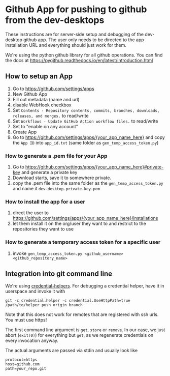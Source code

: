 # Github App for pushing to github from the dev-desktops

These instructions are for server-side setup and debugging of the dev-desktop github app.
The user only needs to be directed to the app installation URL
and everything should just work for them.

We're using the python github library for all github operations.
You can find the docs at https://pygithub.readthedocs.io/en/latest/introduction.html

## How to setup an App

1. Go to https://github.com/settings/apps
2. New Github App
3. Fill out metadata (name and url)
4. disable WebHook checkbox
5. Set `Contents - Repository contents, commits, branches, downloads, releases, and merges.` to read/write
6. Set `Workflows - Update GitHub Action workflow files.` to read/write
7. Set to "enable on any account"
8. Create App
9. Go to https://github.com/settings/apps/{your_app_name_here} and copy the `App ID` into `app_id.txt` (same folder as `gen_temp_access_token.py`)

### How to generate a .pem file for your App

1. Go to https://github.com/settings/apps/{your_app_name_here}#private-key and generate a private key
2. Download starts, save it to somewhere private.
3. copy the .pem file into the same folder as the `gen_temp_access_token.py` and name it `dev-desktop.private-key.pem`

### How to install the app for a user

1. direct the user to https://github.com/settings/apps/{your_app_name_here}/installations
2. let them install it on the org/user they want to and restrict to the repositories they want to use

### How to generate a temporary access token for a specific user

1. invoke `gen_temp_access_token.py <github_username> <github_repository_name>`

## Integration into git command line

We're using [credential-helpers](https://git-scm.com/docs/gitcredentials#Documentation/gitcredentials.txt).
For debugging a credential helper, have it in userspace and invoke it with

`git -c credential.helper -c credential.UseHttpPath=true /path/to/helper push origin branch`

Note that this does not work for remotes that are registered with ssh urls. You must use https!

The first command line argument is `get`, `store` or `remove`.
In our case, we just abort (`exit(0)`) for everything but `get`, as we regenerate credentials on every invocation anyway.

The actual arguments are passed via stdin and usually look like

```console
protocol=https
host=github.com
path=your_repo.git
```
